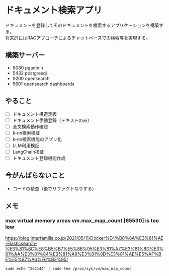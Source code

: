 # ドキュメント検索アプリ
ドキュメントを登録してそのドキュメントを検索するアプリケーションを構築する。  
将来的にはRAGアプローチによるチャットベースでの検索等を実現する。

## 構築サーバー
- 8080 pgadmin
- 5432 postgresql
- 9200 opensearch
- 5601 opensearch dashboards

## やること
- [ ] ドキュメント構造定義
- [ ] ドキュメント手動登録（テキストのみ）
- [ ] 全文検索動作確認
- [ ] k-nn検索検証
- [ ] k-nn検索機能のアプリ化
- [ ] LLM利用検証
- [ ] LangChain検証
- [ ] ドキュメント登録機能作成

## 今がんばらないこと
- コードの精査（後でリファクトなりする）

## メモ
### max virtual memory areas vm.max_map_count [65530] is too low
https://blog.interfamilia.co.jp/2021/05/11/Docker%E4%B8%8A%E3%81%AE-Elasticsearch-%E3%81%8C%E8%B5%B7%E5%8B%95%E3%81%A7%E3%81%8D%E3%81%AA%E3%81%84%E3%81%A8%E3%81%8D%E3%81%AE%E5%AF%BE%E5%87%A6%E6%B3%95/

```
sudo echo "262144" | sudo tee /proc/sys/vm/max_map_count
```